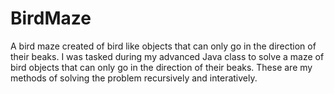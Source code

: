 # BirdMaze
A bird maze created of bird like objects that can only go in the direction of their beaks.
I was tasked during my advanced Java class to solve a maze of bird objects that can only go in the direction of their beaks. These are my methods of solving the problem recursively and interatively. 
